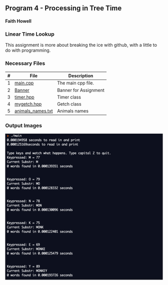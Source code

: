## Program 4 - Processing in Tree Time
#### Faith Howell


### Linear Time Lookup

This assignment is more about breaking the ice with github, with a little to do with programming.


### Necessary Files

|  #  | File                           | Description                              |
| :-: | ------------------------------ | ---------------------------------------- |
|  1  | [main.cpp](https://github.com/venetiaqueen/3013-Algorithms-howell/blob/master/assignments/P04/main.cpp)           | The main cpp file.                       |
|  2  | [Banner](https://github.com/venetiaqueen/3013-Algorithms-howell/blob/master/assignments/PO2/P02%20Banner)               | Banner for Assignment                    |
|  3  | [timer.hpp](https://github.com/venetiaqueen/3013-Algorithms-howell/blob/master/assignments/P04/timer.hpp)         | Timer class                       |
|  4  | [mygetch.hpp](https://github.com/venetiaqueen/3013-Algorithms-howell/blob/master/assignments/P04/mygetch.hpp)     | Getch class    |
|  5  | [animals_names.txt](https://github.com/venetiaqueen/3013-Algorithms-howell/blob/master/assignments/P04/animal_names.txt) | Animals names |

### Output Images
  >>
 <img src="Screen Shot 2021-04-29 at 5.35.17 PM.png">
